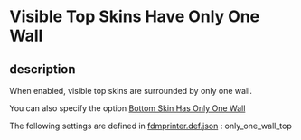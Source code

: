 #  Visible Top Skins Have Only One Wall

## description

When enabled, visible top skins are surrounded by only one wall.


You can also specify the option [Bottom Skin Has Only One Wall](only_one_wall_bottom.md) 


The following settings are defined in [fdmprinter.def.json](https://github.com/smartavionics/Cura/blob/mb-master/resources/definitions/fdmprinter.def.json) : only_one_wall_top

